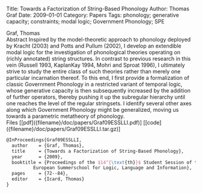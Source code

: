 Title: Towards a Factorization of String-Based Phonology
Author: Thomas Graf
Date: 2009-01-01
Category: Papers
Tags: phonology; generative capacity; constraints; modal logic; Government Phonology; SPE

<div markdown class="authors">
Graf, Thomas
</div>

<div markdown class="abstract">
<span id="abstract-title">Abstract</span>
Inspired by the model-theoretic approach to phonology deployed by Kracht (2003) and Potts and Pullum (2002), I develop an extendible modal logic for the investigation of phonological theories operating on (richly annotated) string structures.
In contrast to previous research in this vein (Russell 1993, KaplanKay 1994, Mohri and Sproat 1996), I ultimately strive to study the entire class of such theories rather than merely one particular incarnation thereof.
To this end, I first provide a formalization of classic Government Phonology in a restricted variant of temporal logic, whose generative capacity is then subsequently increased by the addition of further operators, thereby pushing it up the subregular hierarchy until one reaches the level of the regular stringsets.
I identify several other axes along which Government Phonology might be generalized, moving us towards a parametric metatheory of phonology.
</div>

<div markdown class="files">
<span id="files-title">Files</span>
[[pdf]({filename}/doc/papers/Graf09ESSLLI.pdf)]
[[code]({filename}/doc/papers/Graf09ESSLLI.tar.gz)]
</div>

~~~latex
@InProceedings{Graf09ESSLLI,
  author	= {Graf, Thomas},
  title		= {Towards a Factorization of String-Based Phonology},
  year		= {2009},
  booktitle	= {Proceedings of the $14^{\text{th}}$ Student Session of the
		  European Summerschool for Logic, Language and Information},
  pages		= {72--84},
  editor	= {Icard, Thomas}
}
~~~
